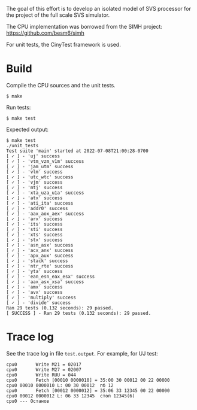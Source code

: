 The goal of this effort is to develop an isolated model of SVS processor
for the project of the full scale SVS simulator.

The CPU implementation was borrowed from the SIMH project: https://github.com/besm6/simh

For unit tests, the CinyTest framework is used.

# Build

Compile the CPU sources and the unit tests.

```
$ make
```

Run tests:
```
$ make test
```
Expected output:
```
$ make test
./unit_tests
Test suite 'main' started at 2022-07-08T21:00:28-0700
[ ✓ ] - 'uj' success
[ ✓ ] - 'vtm_vzm_v1m' success
[ ✓ ] - 'jam_utm' success
[ ✓ ] - 'vlm' success
[ ✓ ] - 'utc_wtc' success
[ ✓ ] - 'vjm' success
[ ✓ ] - 'mtj' success
[ ✓ ] - 'xta_uza_u1a' success
[ ✓ ] - 'atx' success
[ ✓ ] - 'ati_ita' success
[ ✓ ] - 'addr0' success
[ ✓ ] - 'aax_aox_aex' success
[ ✓ ] - 'arx' success
[ ✓ ] - 'its' success
[ ✓ ] - 'sti' success
[ ✓ ] - 'xts' success
[ ✓ ] - 'stx' success
[ ✓ ] - 'asn_asx' success
[ ✓ ] - 'acx_anx' success
[ ✓ ] - 'apx_aux' success
[ ✓ ] - 'stack' success
[ ✓ ] - 'ntr_rte' success
[ ✓ ] - 'yta' success
[ ✓ ] - 'ean_esn_eax_esx' success
[ ✓ ] - 'aax_asx_xsa' success
[ ✓ ] - 'amx' success
[ ✓ ] - 'avx' success
[ ✓ ] - 'multiply' success
[ ✓ ] - 'divide' success
Ran 29 tests (0.132 seconds): 29 passed.
[ SUCCESS ] - Ran 29 tests (0.132 seconds): 29 passed.
```

# Trace log

See the trace log in file `test.output`.
For example, for UJ test:
```
cpu0       Write M21 = 02017
cpu0       Write M27 = 02007
cpu0       Write RUU = 044
cpu0       Fetch [00010 0000010] = 35:00 30 00012 00 22 00000
cpu0 00010 0000010 L: 00 30 00012  пб 12
cpu0       Fetch [00012 0000012] = 35:06 33 12345 00 22 00000
cpu0 00012 0000012 L: 06 33 12345  стоп 12345(6)
cpu0 --- Останов
```
